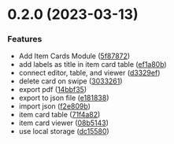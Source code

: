 # 0.2.0 (2023-03-13)


### Features

* Add Item Cards Module ([5f87872](https://github.com/gulfaraz/dm-workshop/commit/5f878725e59f00fbad874c05a11424fd5485106b))
* add labels as title in item card table ([ef1a80b](https://github.com/gulfaraz/dm-workshop/commit/ef1a80b553a4a76f612097a87cf2e26dfbdaa53c))
* connect editor, table, and viewer ([d3329ef](https://github.com/gulfaraz/dm-workshop/commit/d3329efc214c1e3866e4f56a3055c118971de0f0))
* delete card on swipe ([3033261](https://github.com/gulfaraz/dm-workshop/commit/3033261b6f6c305428553681f7686ad0ff20f44d))
* export pdf ([14bbf35](https://github.com/gulfaraz/dm-workshop/commit/14bbf35c769d1926074234b4be25ac8b7a934d2b))
* export to json file ([e181838](https://github.com/gulfaraz/dm-workshop/commit/e1818387ffc99ef30277981344f7a277accfed30))
* import json ([f2e809b](https://github.com/gulfaraz/dm-workshop/commit/f2e809b0d014975c63e647355035a284ecac3a72))
* item card table ([71f4a82](https://github.com/gulfaraz/dm-workshop/commit/71f4a82f10293231c6892922f6b6effe1412509e))
* item card viewer ([08b5143](https://github.com/gulfaraz/dm-workshop/commit/08b51439be478c7f8a1994cb13ea6b6896b4a0ba))
* use local storage ([dc15580](https://github.com/gulfaraz/dm-workshop/commit/dc15580f6bb22158fac79426c5f4a2abd9eb888f))



